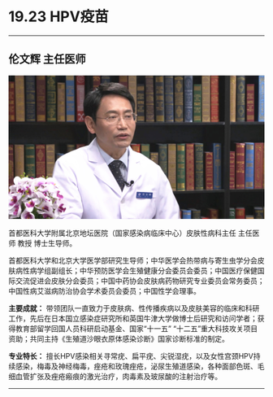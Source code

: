 # 19.23 HPV疫苗

---

## 伦文辉 主任医师

![1684302712283](image/c19_023/1684302712283.png)

首都医科大学附属北京地坛医院（国家感染病临床中心）皮肤性病科主任 主任医师 教授 博士生导师。

首都医科大学和北京大学医学部研究生导师；中华医学会热带病与寄生虫学分会皮肤病性病学组副组长；中华预防医学会生殖健康分会委员会委员；中国医疗保健国际交流促进会皮肤分会委员；中国中药协会皮肤病药物研究专业委员会常务委员；中国性病艾滋病防治协会学术委员会委员；中国性学会理事。


**主要成就：** 带领团队一直致力于皮肤病、性传播疾病以及皮肤美容的临床和科研工作，先后在日本国立感染症研究所和英国牛津大学做博士后研究和访问学者；获得教育部留学回国人员科研启动基金、国家“十一五” “十二五”重大科技攻关项目资助；共同主持《生殖道沙眼衣原体感染诊断》国家诊断标准的制定。


**专业特长：** 擅长HPV感染相关寻常疣、扁平疣、尖锐湿疣，以及女性宫颈HPV持续感染，梅毒及神经梅毒，痤疮和玫瑰痤疮，泌尿生殖道感染，各种面部色斑、毛细血管扩张及痤疮瘢痕的激光治疗，肉毒素及玻尿酸的注射治疗等。

---
